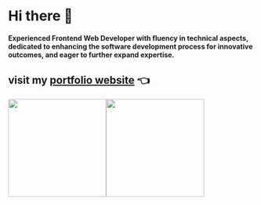 <h1> Hi there 👋</h1>
<h4 >Experienced Frontend Web Developer with fluency in technical aspects, dedicated to enhancing the
software development process for innovative outcomes, and eager to further expand expertise.</h4>

## visit my [portfolio website](https://golf-grab.vercel.app) 👈

<div style="display:flex;">
  <img height=200 align="center" src="https://grs-ashy.vercel.app/api?username=GolfGrab&hide_rank=true&show_icons=true&hide=stars,issues,contribs&theme=dark&show=reviews,prs_merged,prs_merged_percentage&icon_color=3178c6" />
  <img height=200 align="center" src="https://grs-ashy.vercel.app/api/top-langs/?username=GolfGrab&layout=compact&exclude_repo=grs,atset,dxp,gtp,cwg,portfolio&size_weight=0.5&count_weight=0.5&hide=html&card_width=320&theme=dark" />
</div>
